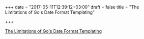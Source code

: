 +++
date = "2017-05-11T12:39:12+03:00"
draft = false
title = "The Limitations of Go's Date Format Templating"

+++

<p><a href="https://www.madboa.com/blog/2016/08/24/hugo-dateformat">The Limitations of Go's Date Format Templating</a></p>